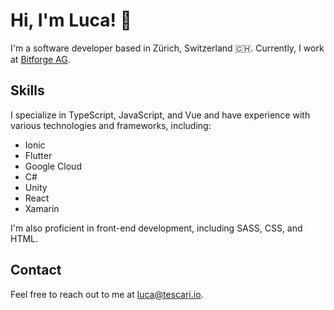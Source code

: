 # Hi, I'm Luca! 👋
I'm a software developer based in Zürich, Switzerland 🇨🇭. Currently, I work at [Bitforge AG](https://www.bitforge.ch).

## Skills
I specialize in TypeScript, JavaScript, and Vue and have experience with various technologies and frameworks, including:
- Ionic
- Flutter
- Google Cloud
- C#
- Unity
- React
- Xamarin

I'm also proficient in front-end development, including SASS, CSS, and HTML.

## Contact
Feel free to reach out to me at [luca@tescari.io](mailto:luca@tescari.io).
